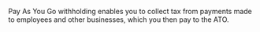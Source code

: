 Pay As You Go withholding enables you to collect tax from payments made to employees and other businesses, which you then pay to the ATO. 
